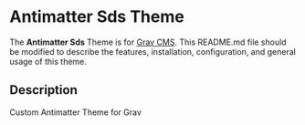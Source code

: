 # Antimatter Sds Theme

The **Antimatter Sds** Theme is for [Grav CMS](http://github.com/getgrav/grav).  This README.md file should be modified to describe the features, installation, configuration, and general usage of this theme.

## Description

Custom Antimatter Theme for Grav
